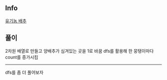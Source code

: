 Info
---
[유기농 배추](https://www.acmicpc.net/problem/1012)

풀이
---
2차원 배열로 만들고 양배추가 심겨있는 곳을 1로 바꿈
dfs를 활용해 한 뭉탱이마다 count를 증가시킴

***

dfs를 좀 더 풀어보자
